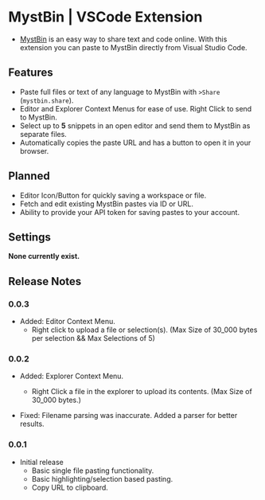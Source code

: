 # MystBin | VSCode Extension

* [MystBin](https://beta.mystb.in) is an easy way to share text and code online. With this extension you can paste to MystBin directly from Visual Studio Code.


## Features

- Paste full files or text of any language to MystBin with ``>Share`` (`mystbin.share`).
- Editor and Explorer Context Menus for ease of use. Right Click to send to MystBin.
- Select up to **5** snippets in an open editor and send them to MystBin as separate files.
- Automatically copies the paste URL and has a button to open it in your browser.


## Planned

- Editor Icon/Button for quickly saving a workspace or file.
- Fetch and edit existing MystBin pastes via ID or URL.
- Ability to provide your API token for saving pastes to your account.


## Settings

**None currently exist.**


## Release Notes


### 0.0.3

- Added: Editor Context Menu.
  - Right click to upload a file or selection(s). (Max Size of 30_000 bytes per selection && Max Selections of 5)


### 0.0.2

- Added: Explorer Context Menu.
  - Right Click a file in the explorer to upload its contents. (Max Size of 30_000 bytes.)

- Fixed: Filename parsing was inaccurate. Added a parser for better results.


### 0.0.1

- Initial release
  - Basic single file pasting functionality.
  - Basic highlighting/selection based pasting.
  - Copy URL to clipboard.
